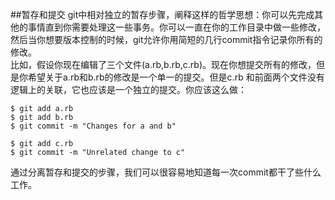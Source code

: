 ##暂存和提交
git中相对独立的暂存步骤，阐释这样的哲学思想：你可以先完成其他的事情直到你需要处理这一些事务。你可以一直在你的工作目录中做一些修改，然后当你想要版本控制的时候，git允许你用简短的几行commit指令记录你所有的修改。  
比如，假设你现在编辑了三个文件(a.rb,b.rb,c.rb)。现在你想提交所有的修改，但是你希望关于a.rb和b.rb的修改是一个单一的提交。但是c.rb
和前面两个文件没有逻辑上的关联，它也应该是一个独立的提交。你应该这么做：  

`$ git add a.rb`  
`$ git add b.rb`  
`$ git commit -m "Changes for a and b"`
  
`$ git add c.rb`  
`$ git commit -m "Unrelated change to c"`

通过分离暂存和提交的步骤，我们可以很容易地知道每一次commit都干了些什么工作。